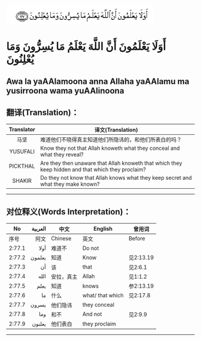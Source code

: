 ![002:077](images/002_077.gif)

#  أَوَلَا يَعْلَمُونَ أَنَّ اللَّهَ يَعْلَمُ مَا يُسِرُّونَ وَمَا يُعْلِنُونَ 

## Awa la yaAAlamoona anna Allaha yaAAlamu ma yusirroona wama yuAAlinoona

## 翻译(Translation)：

| Translator | 译文(Translation)                                            |
|:----------:| ------------------------------------------------------------ |
| 马坚       | 难道他们不晓得真主知道他们所隐讳的，和他们所表白的吗？       |
| YUSUFALI   | Know they not that Allah knoweth what they conceal and what they reveal? |
| PICKTHAL   | Are they then unaware that Allah knoweth that which they keep hidden and that which they proclaim? |
| SHAKIR     | Do they not know that Allah knows what they keep secret and what they make known? |

---

## 对位释义(Words Interpretation)：

| No     | العربية | 中文       | English          | 曾用词    |
| ------ | -------:| ---------- | ---------------- | --------- |
| 序号   | 阿文    | Chinese    | 英文             | Before    |
| 2:77.1 | أولا    | 难道不     | Do not           |           |
| 2:77.2 | يعلمون  | 知道       | Know             | 见2:13.19 |
| 2:77.3 | أن      | 该         | that             | 见2:6.1   |
| 2:77.4 | الله    | 安拉，真主 | Allah            | 见1:1.2   |
| 2:77.5 | يعلم    | 知道       | knows            | 参2:13.19 |
| 2:77.6 | ما      | 什么       | what/ that which | 见2:17.8  |
| 2:77.7 | يسرون   | 他们隐讳   | they conceal     |           |
| 2:77.8 | وما     | 和不       | And not          | 见2:9.9   |
| 2:77.9 | يعلنون  | 他们表白   | they proclaim    |           |

---

